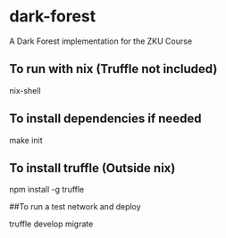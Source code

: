 # dark-forest
A Dark Forest implementation for the ZKU Course

## To run with nix (Truffle not included)

nix-shell

## To install dependencies if needed

make init

## To install truffle (Outside nix)

npm install -g truffle

##To run a test network and deploy

truffle develop
migrate
